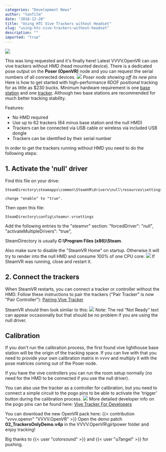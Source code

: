 ```yaml
---
categories: "Development News"
author: "tonfilm"
date: "2018-12-20"
title: "Using HTC Vive Trackers without Headset"
slug: "using-htc-vive-trackers-without-headset"
description: ""
imported: "true"
---
```



![](tracker-s01-min_0.png)

This was long requested and it's finally here! Latest VVVV.OpenVR can use vive trackers without HMD (head mounted device). There is a dedicated pose output on the **Poser (OpenVR)** node and you can request the serial numbers of all connected devices.
![](01_Poser_0.PNG)
*Poser node showing off its new pins*
Here is how to get started with high-performance 6DOF positional tracking for as little as $230 bucks. Minimum hardware requirement is one [base station](https://www.vive.com/us/accessory/base-station) and one [tracker](https://www.vive.com/us/vive-tracker). Although two base stations are recommended for much better tracking stability.

Features:
- No HMD required
- Use up to 62 trackers (64 minus base station and the null HMD)
- Trackers can be connected via USB cable or wireless via included USB dongle
- Trackers can be identified by their serial number

In order to get the trackers running without HMD you need to do the following steps:
## 1. Activate the 'null' driver
Find this file on your drive:
```
SteamDirectory\steamapps\common\SteamVR\drivers\null\resources\settings\default.vrsettings
```
    change "enable" to "true".

Then open this file:
```
SteamDirectory\config\steamvr.vrsettings
```
Add the following entries to the "steamvr" section:
    "forcedDriver": "null",
    "activateMultipleDrivers": "true",

SteamDirectory is usually **C:\Program Files (x86)\Steam**.

Also make sure to disable the "SteamVR Home" on startup. Otherwise it will try to render into the null HMD and consume 100% of one CPU core:
![](20_disable%20home_0.PNG)
If SteamVR was running, close and restart it.

## 2. Connect the trackers
When SteamVR restarts, you can connect a tracker or controller without the HMD. Follow these instructions to pair the trackers ("Pair Tracker" is now "Pair Controller"): [Pairing Vive Tracker](https://www.vive.com/eu/support/accessory/category_howto/pairing-vive-tracker.html)

SteamVR should then look similar to this:
![](10_steam_0.PNG)
Note: The red “Not Ready” text can appear occasionally but that should be no problem if you are using the null driver.

## Calibration
If you don't run the calibration process, the first found vive lighthouse base station will be the origin of the tracking space. If you can live with that you need to provide your own calibration matrix in vvvv and multiply it with the pose matrices coming out of the Poser node.

If you have the vive controllers you can run the room setup normally (no need for the HMD to be connected if you use the null driver).

You can also use the tracker as a controller for calibration, but you need to connect a simple circuit to the pogo pins to be able to activate the 'trigger' button during the calibration process.
![](8266751503881043597.png)
More detailed developer info on the pogo pins can be found here: [Vive Tracker For Developers](https://developer.vive.com/us/vive-tracker-for-developer)

You can download the new OpenVR pack here: {{< contribution "vvvv.openvr" "VVVV.OpenVR" >}}
Open the demo patch **02_TrackersOnlyDemo.v4p** in the VVVV.OpenVR\girlpower folder and enjoy tracking!

Big thanks to {{< user "colorsound" >}} and {{< user "u7angel" >}} for pushing.